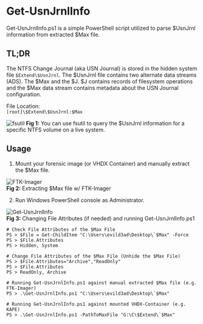 # Get-UsnJrnlInfo
Get-UsnJrnlInfo.ps1 is a simple PowerShell script utilized to parse $UsnJrnl information from extracted $Max file.  

## TL;DR
The NTFS Change Journal (aka USN Journal) is stored in the hidden system file `$Extend\$UsnJrnl`. The $UsnJrnl file contains two alternate data streams (ADS). The $Max and the $J. $J contains records of filesystem operations and the $Max data stream contains metadata about the USN Journal configuration.  

File Location:  
`[root]\$Extend\$UsnJrnl:$Max`  

![fsutil](https://github.com/evild3ad/Get-UsnJrnlInfo/blob/921b1a6fd6701cead96b1c033100392ebb11eb9b/Screenshots/fsutil.png)
**Fig 1:** You can use fsutil to query the $UsnJrnl information for a specific NTFS volume on a live system.

## Usage
1. Mount your forensic image (or VHDX Container) and manually extract the $Max file.  

![FTK-Imager](https://github.com/evild3ad/Get-UsnJrnlInfo/blob/921b1a6fd6701cead96b1c033100392ebb11eb9b/Screenshots/FTK-Imager.png)  
**Fig 2:** Extracting $Max file w/ FTK-Imager  
  
2. Run Windows PowerShell console as Administrator.  

![Get-UsnJrnlInfo](https://github.com/evild3ad/Get-UsnJrnlInfo/blob/921b1a6fd6701cead96b1c033100392ebb11eb9b/Screenshots/Get-UsnJrnlInfo.png)  
**Fig 3:** Changing File Attributes (if needed) and running Get-UsnJrnlInfo.ps1  

```
# Check File Attributes of the $Max File
PS > $File = Get-ChildItem "C:\Users\evild3ad\Desktop\`$Max" -Force
PS > $File.Attributes
PS > Hidden, System
```
```
# Change File Attributes of the $Max File (Unhide the $Max File)
PS > $File.Attributes="Archive","ReadOnly"
PS > $File.Attributes
PS > ReadOnly, Archive
```
```
# Running Get-UsnJrnlInfo.ps1 against manual extracted $Max file (e.g. FTK-Imager)
PS > .\Get-UsnJrnlInfo.ps1 "C:\Users\evild3ad\Desktop\`$Max"
```
```
# Running Get-UsnJrnlInfo.ps1 against mounted VHDX-Container (e.g. KAPE)
PS > .\Get-UsnJrnlInfo.ps1 -PathToMaxFile "G:\C\$Extend\`$Max"
```
